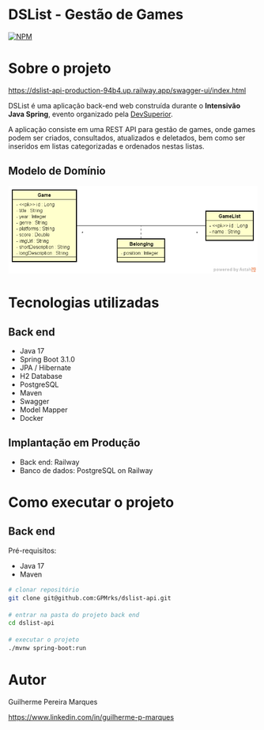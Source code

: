 # DSList - Gestão de Games
[![NPM](https://img.shields.io/npm/l/react)](https://github.com/devsuperior/sds1-wmazoni/blob/master/LICENSE) 

# Sobre o projeto

https://dslist-api-production-94b4.up.railway.app/swagger-ui/index.html

DSList é uma aplicação back-end web construída durante o **Intensivão Java Spring**, evento organizado pela [DevSuperior](https://devsuperior.com "Site da DevSuperior").

A aplicação consiste em uma REST API para gestão de games, onde games podem ser criados, consultados, atualizados e deletados, bem como ser inseridos em listas categorizadas e ordenados nestas listas.

## Modelo de Domínio

![Modelo de domínio DSList](src/main/resources/static/dslist-model.png)

# Tecnologias utilizadas
## Back end
- Java 17
- Spring Boot 3.1.0
- JPA / Hibernate
- H2 Database
- PostgreSQL
- Maven
- Swagger
- Model Mapper
- Docker

## Implantação em Produção
- Back end: Railway
- Banco de dados: PostgreSQL on Railway

# Como executar o projeto

## Back end
Pré-requisitos: 
- Java 17
- Maven

```bash
# clonar repositório
git clone git@github.com:GPMrks/dslist-api.git

# entrar na pasta do projeto back end
cd dslist-api

# executar o projeto
./mvnw spring-boot:run
```

# Autor

Guilherme Pereira Marques

https://www.linkedin.com/in/guilherme-p-marques